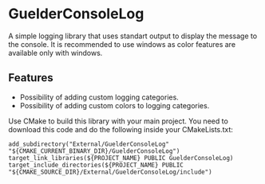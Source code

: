 # GuelderConsoleLog
A simple logging library that uses standart output to display the message to the console. It is recommended to use windows as color features are available only with windows.

## Features

- Possibility of adding custom logging categories.
- Possibility of adding custom colors to logging categories.

Use CMake to build this library with your main project. You need to download this code and do the following inside your CMakeLists.txt:

```
add_subdirectory("External/GuelderConsoleLog" "${CMAKE_CURRENT_BINARY_DIR}/GuelderConsoleLog")
target_link_libraries(${PROJECT_NAME} PUBLIC GuelderConsoleLog)
target_include_directories(${PROJECT_NAME} PUBLIC "${CMAKE_SOURCE_DIR}/External/GuelderConsoleLog/include")
```